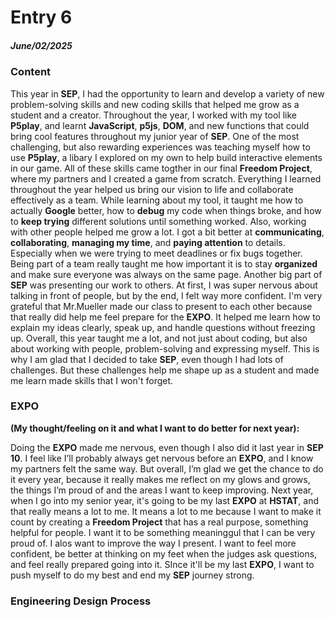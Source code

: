 # Entry 6
##### June/02/2025

### Content

  This year in **SEP**, I had the opportunity to learn and develop a variety of new problem-solving skills and new coding skills that helped me grow as a student and a creator. Throughout the year, I worked with my tool like **P5play**, and learnt **JavaScript**, **p5js**, **DOM**, and new functions that could bring cool features throughout my junior year of **SEP**. One of the most challenging, but also rewarding experiences was teaching myself how to use **P5play**, a libary I explored on my own to help build interactive elements in our game. All of these skills came togther in our final **Freedom Project**, where my partners and I created a game from scratch. Everything I learned throughout the year helped us bring our vision to life and collaborate effectively as a team. 
  While learning about my tool, it taught me how to actually **Google** better, how to **debug** my code when things broke, and how to **keep trying** different solutions until something worked. Also, working with other people helped me grow a lot. I got a bit better at **communicating**, **collaborating**, **managing my time**, and **paying attention** to details. Especially when we were trying to meet deadlines or fix bugs together. Being part of a team really taught me how important it is to stay **organized** and make sure everyone was always on the same page. 
  Another big part of **SEP** was presenting our work to others. At first, I was super nervous about talking in front of people, but by the end, I felt way more confident. I'm very grateful that Mr.Mueller made our class to present to each other because that really did help me feel prepare for the **EXPO**. It helped me learn how to explain my ideas clearly, speak up, and handle questions without freezing up. Overall, this year taught me a lot, and not just about coding, but also about working with people, problem-solving and expressing myself. This is why I am glad that I decided to take **SEP**, even though I had lots of challenges. But these challenges help me shape up as a student and made me learn made skills that I won't forget. 

### EXPO
**(My thought/feeling on it and what I want to do better for next year):**

  Doing the **EXPO** made me nervous, even though I also did it last year in **SEP 10**. I feel like I’ll probably always get nervous before an **EXPO**, and I know my partners felt the same way. But overall, I’m glad we get the chance to do it every year, because it really makes me reflect on my glows and grows, the things I’m proud of and the areas I want to keep improving.
  Next year, when I go into my senior year, it's going to be my last **EXPO** at **HSTAT**, and that really means a lot to me. It means a lot to me because I want to make it count by creating a **Freedom Project** that has a real purpose, something helpful for people. I want it to be something meaninggul that I can be very proud of. I alos want to improve the way I present. I want to feel more confident, be better at thinking on my feet when the judges ask questions, and feel really prepared going into it. SInce it'll be my last **EXPO**, I want to push myself to do my best and end my **SEP** journey strong.

### Engineering Design Process





  
